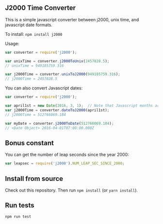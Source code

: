 J2000 Time Converter
---

This is a simple javascript converter between j2000, unix time, and javascript date formats.

To install: `npm install j2000`

Usage:

```javascript
var converter = require('j2000');

var unixTime = converter.j2000ToUnix(2457828.5);
// unixTime = 949185759.316

var j2000Time = converter.unixToJ2000(949185759.316);
// j2000Time = 2457828.5
```

You can also convert Javascript dates:

```javascript
var converter = require('j2000');

var april1st = new Date(2016, 3, 1);  // Note that Javascript months are 0-indexed
var j2000Time = converter.dateToJ2000(april1st);
// j2000Time = 512766069.184

var myDate = converter.j2000ToDate(512766069.184);
// <Date Object> 2016-04-01T07:00:00.000Z
```

## Bonus constant

You can get the number of leap seconds since the year 2000:

```javascript
var leapsec = require('j2000').NUM_LEAP_SEC_SINCE_2000;
```

## Install from source

Check out this repository.  Then run `npm install` (or `yarn install`).

## Run tests

```
npm run test
```
